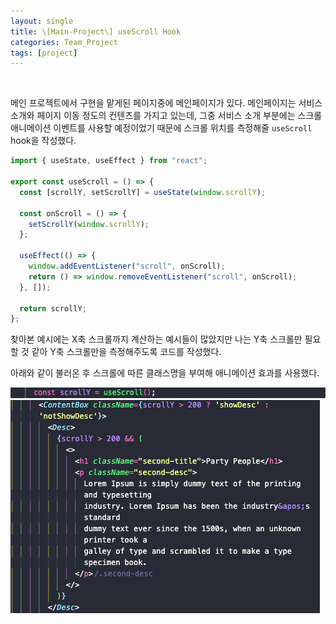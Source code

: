```yaml
---
layout: single
title: \[Main-Project\] useScroll Hook
categories: Team_Project
tags: [project]
---
```


<br/>

메인 프로젝트에서 구현을 맡게된 페이지중에 메인페이지가 있다. 메인페이지는 서비스 소개와 페이지 이동 정도의 컨텐츠를 가지고 있는데, 그중 서비스 소개 부분에는 스크롤 애니메이션 이벤트를 사용할 예정이었기 때문에 스크롤 위치를 측정해줄 `useScroll` hook을 작성했다.
<br/>

```javascript
import { useState, useEffect } from "react";

export const useScroll = () => {
  const [scrollY, setScrollY] = useState(window.scrollY);

  const onScroll = () => {
    setScrollY(window.scrollY);
  };

  useEffect(() => {
    window.addEventListener("scroll", onScroll);
    return () => window.removeEventListener("scroll", onScroll);
  }, []);

  return scrollY;
};
```

찾아본 예시에는 X축 스크롤까지 계산하는 예시들이 많았지만 나는 Y축 스크롤만 필요할 것 같아 Y축 스크롤만을 측정해주도록 코드를 작성했다.
<br/>

아래와 같이 불러온 후 스크롤에 따른 클래스명을 부여해 애니메이션 효과를 사용했다.

![](/images/2023-03-19-use-scroll/1.png)
![](/images/2023-03-19-use-scroll/2.png)
